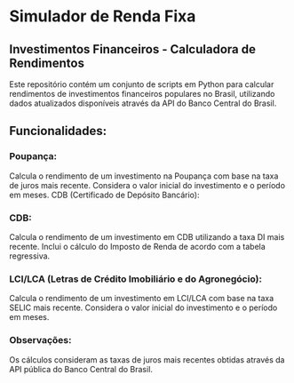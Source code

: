 # Simulador de Renda Fixa

## Investimentos Financeiros - Calculadora de Rendimentos
Este repositório contém um conjunto de scripts em Python para calcular rendimentos de investimentos financeiros populares no Brasil, utilizando dados atualizados disponíveis através da API do Banco Central do Brasil.

## Funcionalidades:
### Poupança:

Calcula o rendimento de um investimento na Poupança com base na taxa de juros mais recente.
Considera o valor inicial do investimento e o período em meses.
CDB (Certificado de Depósito Bancário):

### CDB:

Calcula o rendimento de um investimento em CDB utilizando a taxa DI mais recente.
Inclui o cálculo do Imposto de Renda de acordo com a tabela regressiva.

### LCI/LCA (Letras de Crédito Imobiliário e do Agronegócio): 

Calcula o rendimento de um investimento em LCI/LCA com base na taxa SELIC mais recente.
Considera o valor inicial do investimento e o período em meses.

### Observações:
Os cálculos consideram as taxas de juros mais recentes obtidas através da API pública do Banco Central do Brasil.

